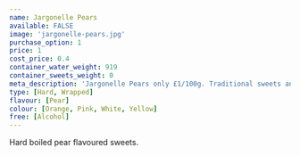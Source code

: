 ```yaml
---
name: Jargonelle Pears
available: FALSE
image: 'jargonelle-pears.jpg'
purchase_option: 1
price: 1
cost_price: 0.4
container_water_weight: 919
container_sweets_weight: 0
meta_description: 'Jargonelle Pears only £1/100g. Traditional sweets and more at Humbugs Confectionery Store. Specialists in satisfying your sweet tooth!'
type: [Hard, Wrapped]
flavour: [Pear]
colour: [Orange, Pink, White, Yellow]
free: [Alcohol]
---
```

Hard boiled pear flavoured sweets.